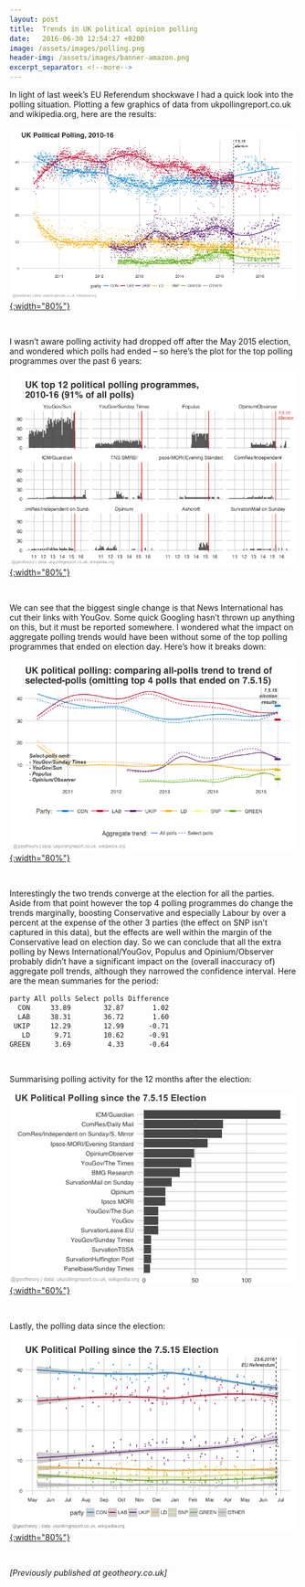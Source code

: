 ```yaml
---
layout: post
title:  Trends in UK political opinion polling
date:   2016-06-30 12:54:27 +0200
image: /assets/images/polling.png
header-img: /assets/images/banner-amazon.png
excerpt_separator: <!--more-->
---
```


In light of last week’s EU Referendum shockwave I had a quick look into the polling situation. Plotting a few graphics of data from ukpollingreport.co.uk and wikipedia.org, here are the results:

<!--more-->

[ ![UK political polling, 2010-16](/assets/images/polling.png){:width="80%"} ](/assets/images/polling.png)

&nbsp;

I wasn’t aware polling activity had dropped off after the May 2015 election, and wondered which polls had ended – so here’s the plot for the top polling programmes over the past 6 years:

[ ![UK political polling, 2010-16](/assets/images/polling-pollsters.png){:width="80%"} ](/assets/images/polling-pollsters.png)

&nbsp;

We can see that the biggest single change is that News International has cut their links with YouGov. Some quick Googling hasn’t thrown up anything on this, but it must be reported somewhere. I wondered what the impact on aggregate polling trends would have been without some of the top polling programmes that ended on election day. Here’s how it breaks down:

[ ![UK political polling, 2010-16](/assets/images/polling-trend_comparisons.png){:width="80%"} ](/assets/images/polling-trend_comparisons.png)

&nbsp;

Interestingly the two trends converge at the election for all the parties. Aside from that point however the top 4 polling programmes do change the trends marginally, boosting Conservative and especially Labour by over a percent at the expense of the other 3 parties (the effect on SNP isn’t captured in this data), but the effects are well within the margin of the Conservative lead on election day. So we can conclude that all the extra polling by News International/YouGov, Populus and Opinium/Observer probably didn’t have a significant impact on the (overall inaccuracy of) aggregate poll trends, although they narrowed the confidence interval. Here are the mean summaries for the period:

    party All polls Select polls Difference
      CON     33.89        32.87       1.02
      LAB     38.31        36.72       1.60
     UKIP     12.29        12.99      -0.71
       LD      9.71        10.62      -0.91
    GREEN      3.69         4.33      -0.64

&nbsp;

Summarising polling activity for the 12 months after the election:

[ ![polling activity for the 12 months after the election](/assets/images/polling-pollsters2.png){:width="60%"} ](/assets/images/polling-pollsters2.png)

&nbsp;

Lastly, the polling data since the election:

[ ![polling data since the election](/assets/images/polling-polling2.png){:width="80%"} ](/assets/images/polling-polling2.png)

&nbsp;

_[Previously published at geotheory.co.uk]_
